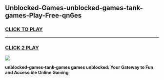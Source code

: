 
## Unblocked-Games-unblocked-games-tank-games-Play-Free-qn6es
<h3>
<a href="https://premium76.site?title=unblocked-games-tank-games&ref=20A">CLICK TO PLAY</a></h3>
<hr>

<h3>
<a href="https://premium76.site?title=unblocked-games-tank-games&ref=20A">CLICK 2 PLAY</a>
  
</h3>

<a href="https://premium76.site?title=unblocked-games-tank-games&ref=20A"><img src="https://clearcache.store/games.png"></a>


**unblocked-games-tank-games games unblocked: Your Gateway to Fun and Accessible Online Gaming**
